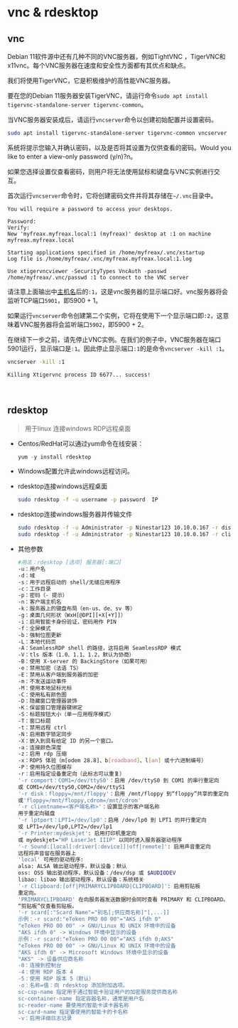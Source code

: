 # vnc & rdesktop

## vnc

Debian 11软件源中还有几种不同的VNC服务器，例如TightVNC ，TigerVNC和x11vnc。每个VNC服务器在速度和安全性方面都有其优点和缺点。

我们将使用TigerVNC，它是积极维护的高性能VNC服务器。

要在您的Debian 11服务器安装TigerVNC，请运行命令`sudo apt install tigervnc-standalone-server tigervnc-common`​。

当VNC服务器安装成后，请运行`vncserver`​命令以创建初始配置并设置密码。

```bash
sudo apt install tigervnc-standalone-server tigervnc-common vncserver
```

系统将提示您输入并确认密码，以及是否将其设置为仅供查看的密码。Would you like to enter a view-only password (y/n)?n。

如果您选择设置仅查看密码，则用户将无法使用鼠标和键盘与VNC实例进行交互。

首次运行`vncserver`​命令时，它将创建密码文件并将其存储在`~/.vnc`​目录中。

```
You will require a password to access your desktops.

Password:
Verify:
New 'myfreax.myfreax.local:1 (myfreax)' desktop at :1 on machine myfreax.myfreax.local

Starting applications specified in /home/myfreax/.vnc/xstartup
Log file is /home/myfreax/.vnc/myfreax.myfreax.local:1.log

Use xtigervncviewer -SecurityTypes VncAuth -passwd /home/myfreax/.vnc/passwd :1 to connect to the VNC server
```

请注意上面输出中[主机名](https://www.myfreax.com/how-to-change-hostname-on-debian-9/)后的`:1`​，这是vnc服务器的显示端口好。vnc服务器将会监听TCP端口`5901`​，即5900 + 1。

如果运行`vncserver`​命令创建第二个实例，它将在使用下一个显示端口即`:2`​，这意味着VNC服务器将会监听端口`5902`​，即5900 + 2。

在继续下一步之前，请先停止VNC实例。在我们的例子中，VNC服务器在端口5901运行，显示端口是`:1`​。因此停止显示端口`:1`​的是命令`vncserver -kill :1`​。

```bash
vncserver -kill :1
```

```
Killing Xtigervnc process ID 6677... success!
```

‍

## rdesktop

> 用于linux 连接windows RDP远程桌面

- Centos/RedHat可以通过yum命令在线安装：

  ```javascript
  yum -y install rdesktop
  ```

- Windows配置允许此windows远程访问。
- rdesktop连接windows远程桌面

  ```bash
  sudo rdesktop -f -u username -p password  IP
  ```

- rdesktop连接windows服务器并传输文件

  ```bash
  sudo rdesktop -f -u Administrator -p Ninestar123 10.10.0.167 -r disk:share=/data/archiveFile 
  sudo rdesktop -f -u Administrator -p Ninestar123 10.10.0.167 -r clipboard:PRIMARYCLIPBOARD
  ```

- 其他参数

  ```bash
  #用法：rdesktop [选项] 服务器[:端口]
  -u：用户名
  -d：域
  -s：用于远程启动的 shell/无缝应用程序
  -c：工作目录
  -p：密码（- 提示）
  -n：客户端主机名
  -k：服务器上的键盘布局（en-us、de、sv 等）
  -g：桌面几何形状（WxH[@DPI][+X[+Y]]）
  -i：启用智能卡身份验证，密码用作 PIN
  -f：全屏模式
  -b：强制位图更新
  -L：本地代码页
  -A：SeamlessRDP shell 的路径，这将启用 SeamlessRDP 模式
  -V：tls 版本（1.0、1.1、1.2，默认为协商）
  -B：使用 X-server 的 BackingStore（如果可用）
  -e：禁用加密（法语 TS）
  -E：禁用从客户端到服务器的加密
  -m：不发送运动事件
  -M：使用本地鼠标光标
  -C：使用私有颜色图
  -D：隐藏窗口管理器装饰
  -K：保留窗口管理器键绑定
  -S：标题按钮大小（单一应用程序模式）
  -T：窗口标题
  -t：禁用远程 ctrl
  -N：启用数字锁定同步
  -X：嵌入到具有给定 ID 的另一个窗口。
  -a：连接颜色深度
  -z：启用 rdp 压缩
  -x：RDP5 体验（m[odem 28.8]、b[roadband]、l[an] 或十六进制编号）
  -P：使用持久位图缓存
  -r：启用指定设备重定向（此标志可以重复）
  '-r comport：COM1=/dev/ttyS0'：启用 /dev/ttyS0 到 COM1 的串行重定向
  或 COM1=/dev/ttyS0,COM2=/dev/ttyS1
  '-r disk：floppy=/mnt/floppy'：启用 /mnt/floppy 到“floppy”共享的重定向
  或'floppy=/mnt/floppy,cdrom=/mnt/cdrom'
  '-r clientname=<客户端名称>'：设置显示的客户端名称
  用于重定向磁盘
  '-r lptport：LPT1=/dev/lp0'：启用 /dev/lp0 到 LPT1 的并行重定向
  或 LPT1=/dev/lp0,LPT2=/dev/lp1
  '-r Printer:mydeskjet': 启用打印机重定向
  或 mydeskjet="HP LaserJet IIIP" 以同时进入服务器驱动程序
  '-r Sound:[local[:driver[:device]]|off|remote]': 启用声音重定向
  远程将声音留在服务器上
  'local' 可用的驱动程序:
  alsa: ALSA 输出驱动程序，默认设备：默认
  oss: OSS 输出驱动程序，默认设备：/dev/dsp 或 $AUDIODEV
  libao: libao 输出驱动程序，默认设备：系统相关
  '-r Clipboard:[off|PRIMARYCLIPBOARD|CLIPBOARD]': 启用剪贴板
  重定向。
  'PRIMARYCLIPBOARD' 在向服务器发送数据时会同时查看 PRIMARY 和 CLIPBOARD。
  “剪贴板”仅查看剪贴板。
  '-r scard[:"Scard Name"="别名[;供应商名称]"[,...]]
  示例：-r scard:"eToken PRO 00 00"="AKS ifdh 0"
  "eToken PRO 00 00" -> GNU/Linux 和 UNIX 环境中的设备
  "AKS ifdh 0" -> Windows 环境中显示的设备
  示例：-r scard:"eToken PRO 00 00"="AKS ifdh 0;AKS"
  "eToken PRO 00 00" -> GNU/Linux 和 UNIX 环境中的设备
  "AKS ifdh 0" -> Microsoft Windows 环境中显示的设备
  "AKS" -> 设备供应商名称
  -0：连接到控制台
  -4：使用 RDP 版本 4
  -5：使用 RDP 版本 5（默认）
  -o：名称=值：向 rdesktop 添加附加选项。
  sc-csp-name 指定用于通过智能卡验证用户的加密服务提供商名称
  sc-container-name 指定容器名称，通常是用户名
  sc-reader-name 要使用的智能卡读卡器名称
  sc-card-name 指定要使用的智能卡的卡名称
  -v：启用详细日志记录
  ```
